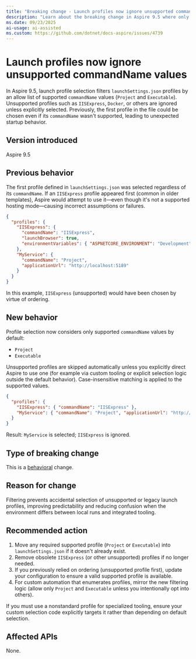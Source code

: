 ```yaml
---
title: "Breaking change - Launch profiles now ignore unsupported commandName values"
description: "Learn about the breaking change in Aspire 9.5 where only Project and Executable launch profiles are considered by default and unsupported profiles (for example IISExpress) are skipped."
ms.date: 09/23/2025
ai-usage: ai-assisted
ms.custom: https://github.com/dotnet/docs-aspire/issues/4739
---
```


# Launch profiles now ignore unsupported commandName values

In Aspire 9.5, launch profile selection filters `launchSettings.json` profiles by an allow list of supported `commandName` values (`Project` and `Executable`). Unsupported profiles such as `IISExpress`, `Docker`, or others are ignored unless explicitly selected. Previously, the first profile in the file could be chosen even if its `commandName` wasn't supported, leading to unexpected startup behavior.

## Version introduced

Aspire 9.5

## Previous behavior

The first profile defined in `launchSettings.json` was selected regardless of its `commandName`. If an `IISExpress` profile appeared first (common in older templates), Aspire would attempt to use it—even though it's not a supported hosting mode—causing incorrect assumptions or failures.

```json
{
  "profiles": {
    "IISExpress": {
      "commandName": "IISExpress",
      "launchBrowser": true,
      "environmentVariables": { "ASPNETCORE_ENVIRONMENT": "Development" }
    },
    "MyService": {
      "commandName": "Project",
      "applicationUrl": "http://localhost:5189"
    }
  }
}
```

In this example, `IISExpress` (unsupported) would have been chosen by virtue of ordering.

## New behavior

Profile selection now considers only supported `commandName` values by default:

- `Project`
- `Executable`

Unsupported profiles are skipped automatically unless you explicitly direct Aspire to use one (for example via custom tooling or explicit selection logic outside the default behavior). Case-insensitive matching is applied to the supported values.

```json
{
  "profiles": {
    "IISExpress": { "commandName": "IISExpress" },
    "MyService": { "commandName": "Project", "applicationUrl": "http://localhost:5189" }
  }
}
```

Result: `MyService` is selected; `IISExpress` is ignored.

## Type of breaking change

This is a [behavioral](../categories.md#behavioral-change) change.

## Reason for change

Filtering prevents accidental selection of unsupported or legacy launch profiles, improving predictability and reducing confusion when the environment differs between local runs and integrated tooling.

## Recommended action

1. Move any required supported profile (`Project` or `Executable`) into `launchSettings.json` if it doesn't already exist.
1. Remove obsolete `IISExpress` (or other unsupported) profiles if no longer needed.
1. If you previously relied on ordering (unsupported profile first), update your configuration to ensure a valid supported profile is available.
1. For custom automation that enumerates profiles, mirror the new filtering logic (allow only `Project` and `Executable` unless you intentionally opt into others).

If you must use a nonstandard profile for specialized tooling, ensure your custom selection code explicitly targets it rather than depending on default selection.

## Affected APIs

None.
